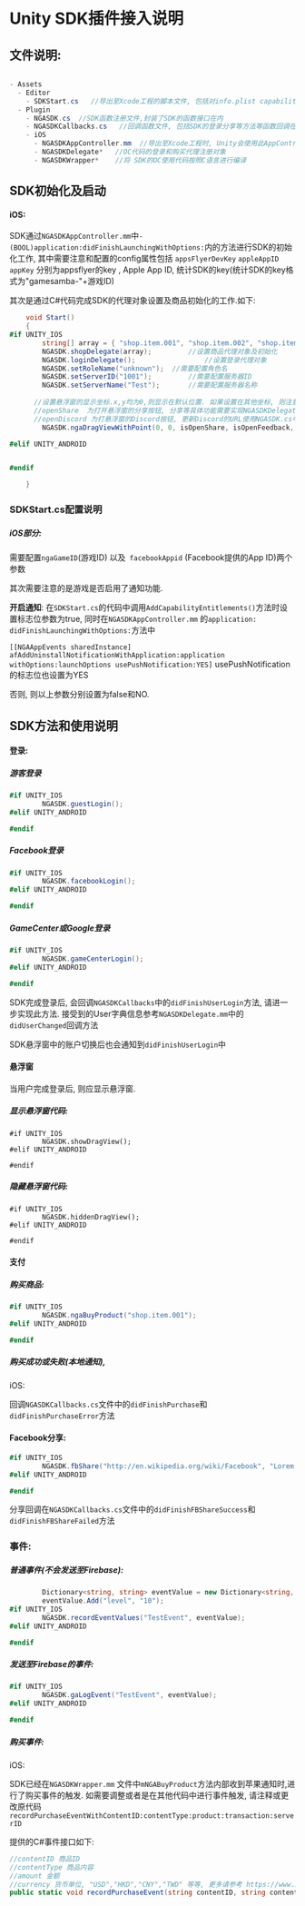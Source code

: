 # Unity SDK插件接入说明

## 文件说明:

```c#

- Assets
  - Editor
    - SDKStart.cs	//导出至Xcode工程的脚本文件, 包括对info.plist capability framework等工程文件的添加和修改
  - Plugin
    - NGASDK.cs  //SDK函数注册文件,封装了SDK的函数接口在内
    - NGASDKCallbacks.cs   //回调函数文件, 包括SDK的登录分享等方法等函数回调在内, 需要进行进一步的实现处理
    - iOS
      - NGASDKAppController.mm	//导出至Xcode工程时, Unity会使用此AppController. 如果您的项目使用其他自定义的Apptroller, 请注意合并相关代码
      - NGASDKDelegate*   //OC代码的登录和购买代理注册对象
      - NGASDKWrapper*    //将 SDK的OC使用代码按照C语言进行编译


```



## SDK初始化及启动

#### iOS:

SDK通过`NGASDKAppController.mm`中`- (BOOL)application:didFinishLaunchingWithOptions:`内的方法进行SDK的初始化工作, 其中需要注意和配置的config属性包括 `appsFlyerDevKey` `appleAppID` `appKey` 分别为appsflyer的key , Apple App ID, 统计SDK的key(统计SDK的key格式为"gamesamba-"+游戏ID)

其次是通过C#代码完成SDK的代理对象设置及商品初始化的工作.如下:

```c#
    void Start()
    {
#if UNITY_IOS
        string[] array = { "shop.item.001", "shop.item.002", "shop.item.003" }; //配置商品ID列表
        NGASDK.shopDelegate(array);  		//设置商品代理对象及初始化
        NGASDK.loginDelegate();					//设置登录代理对象
        NGASDK.setRoleName("unknown");	//需要配置角色名
        NGASDK.setServerID("1001");			//需要配置服务器ID
        NGASDK.setServerName("Test");		//需要配置服务器名称
      
      //设置悬浮窗的显示坐标.x,y均为0,则显示在默认位置. 如果设置在其他坐标, 则注意避开iPhone的刘海区域.
      //openShare  为打开悬浮窗的分享按钮, 分享等具体功能需要实现NGASDKDelegate.mm中的share方法
      //openDiscord 为打悬浮窗的Discord按钮, 更新Discord的URL使用NGASDK.cs中的setDiscordURL方法
        NGASDK.ngaDragViewWithPoint(0, 0, isOpenShare, isOpenFeedback, isOpenDiscord);	

#elif UNITY_ANDROID


#endif

    }
```



### SDKStart.cs配置说明

##### iOS部分:

需要配置`ngaGameID`(游戏ID) 以及` facebookAppid` (Facebook提供的App ID)两个参数

其次需要注意的是游戏是否启用了通知功能.

**开启通知**: 在`SDKStart.cs`的代码中调用`AddCapabilityEntitlements()`方法时设置标志位参数为true, 同时在`NGASDKAppController.mm` 的`application: didFinishLaunchingWithOptions:`方法中

`[[NGAAppEvents sharedInstance] afAddUninstallNotificationWithApplication:application withOptions:launchOptions usePushNotification:YES]` usePushNotification的标志位也设置为YES

否则, 则以上参数分别设置为false和NO.







## SDK方法和使用说明

#### 登录:

##### 游客登录

```c#
#if UNITY_IOS
        NGASDK.guestLogin();
#elif UNITY_ANDROID

#endif
```

##### Facebook登录

```c#
#if UNITY_IOS
        NGASDK.facebookLogin();
#elif UNITY_ANDROID

#endif
```

##### GameCenter或Google登录

```c#
#if UNITY_IOS
        NGASDK.gameCenterLogin();
#elif UNITY_ANDROID

#endif
```



SDK完成登录后, 会回调`NGASDKCallbacks`中的`didFinishUserLogin`方法, 请进一步实现此方法. 接受到的User字典信息参考`NGASDKDelegate.mm`中的`didUserChanged`回调方法

SDK悬浮窗中的账户切换后也会通知到`didFinishUserLogin`中



#### 悬浮窗

当用户完成登录后, 则应显示悬浮窗.

##### 显示悬浮窗代码:

```
#if UNITY_IOS
        NGASDK.showDragView();
#elif UNITY_ANDROID

#endif
```

##### 隐藏悬浮窗代码:

```
#if UNITY_IOS
        NGASDK.hiddenDragView();
#elif UNITY_ANDROID

#endif
```



#### 支付

##### 购买商品:

```c#
#if UNITY_IOS
        NGASDK.ngaBuyProduct("shop.item.001");
#elif UNITY_ANDROID

#endif
```

##### 购买成功或失败(本地通知),

iOS:

回调`NGASDKCallbacks.cs`文件中的`didFinishPurchase`和`didFinishPurchaseError`方法



#### Facebook分享:

```c#
#if UNITY_IOS
        NGASDK.fbShare("http://en.wikipedia.org/wiki/Facebook", "Lorem ipsum dolor.");
#elif UNITY_ANDROID

#endif
```

分享回调在`NGASDKCallbacks.cs`文件中的`didFinishFBShareSuccess`和`didFinishFBShareFailed`方法





### 事件:

##### 普通事件(不会发送至Firebase):

```c#
        Dictionary<string, string> eventValue = new Dictionary<string, string>();
        eventValue.Add("level", "10");
#if UNITY_IOS
        NGASDK.recordEventValues("TestEvent", eventValue);
#elif UNITY_ANDROID

#endif
```

##### 发送至Firebase的事件:

```c#
#if UNITY_IOS
        NGASDK.gaLogEvent("TestEvent", eventValue);
#elif UNITY_ANDROID

#endif
```



##### 购买事件:



iOS:

SDK已经在`NGASDKWrapper.mm` 文件中`mNGABuyProduct`方法内部收到苹果通知时,进行了购买事件的触发. 如需要调整或者是在其他代码中进行事件触发, 请注释或更改原代码`recordPurchaseEventWithContentID:contentType:product:transaction:serverID`

提供的C#事件接口如下:

```c#
//contentID 商品ID
//contentType 商品内容
//amount 金额
//currency 货币单位, "USD","HKD","CNY","TWD" 等等, 更多请参考 https://www.xe.com/iso4217.php
public static void recordPurchaseEvent(string contentID, string contentType, double amount, string currency) { }
```



